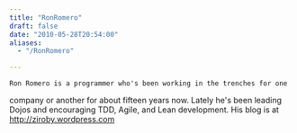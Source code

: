 ```yaml
---
title: "RonRomero"
draft: false
date: "2010-05-28T20:54:00"
aliases:
  - "/RonRomero"

---
```

    Ron Romero is a programmer who's been working in the trenches for one
company or another for about fifteen years now. Lately he's been leading
Dojos and encouraging TDD, Agile, and Lean development. His blog is at
<http://ziroby.wordpress.com>
